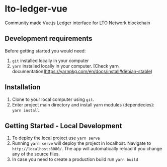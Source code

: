 # lto-ledger-vue
Community made Vue.js Ledger interface for LTO Network blockchain


## Development requirements

Before getting started you would need:
1. `git` installed locally in your computer
1. `yarn` installed locally in your computer.  [Check yarn documentation]https://yarnpkg.com/en/docs/install#debian-stable)

## Installation

1. Clone to your local computer using `git`.
1. Enter project main directory and install yarn modules (dependecies): `yarn install`.

## Getting Started - Local Development

1. To deploy the local project use `yarn serve`
1. Running `yarn serve` will deploy the project in localhost. Navigate to `http://localhost:8080/`. The app will automatically reload if you change any of the source files.
1. In case you need to create a production build run `yarn build`